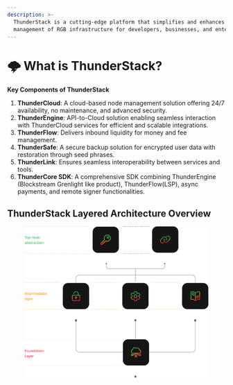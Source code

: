 ```yaml
---
description: >-
  ThunderStack is a cutting-edge platform that simplifies and enhances the
  management of RGB infrastructure for developers, businesses, and enterprises.
---
```


# 🌩️ What is ThunderStack?

**Key Components of ThunderStack**

1. **ThunderCloud**: A cloud-based node management solution offering 24/7 availability, no maintenance, and advanced security.
2. **ThunderEngine**: API-to-Cloud solution enabling seamless interaction with ThunderCloud services for efficient and scalable integrations.
3. **ThunderFlow**: Delivers inbound liquidity for money and fee management.
4. **ThunderSafe**: A secure backup solution for encrypted user data with restoration through seed phrases.
5. **ThunderLink**: Ensures seamless interoperability between services and tools.
6. **ThunderCore SDK**: A comprehensive SDK combining ThunderEngine (Blockstream Grenlight like product), ThunderFlow(LSP), async payments, and remote signer functionalities.

## &#x20;ThunderStack Layered Architecture Overview

<figure><img src=".gitbook/assets/architecture.png" alt=""><figcaption></figcaption></figure>
